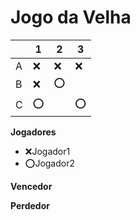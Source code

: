 # Jogo da Velha

|   | 1 | 2 | 3 |
|---|---|---|---|
| A | ❌  |  ❌ |  ❌ |
| B | ❌  | ⭕  |   |
| C | ⭕  |   |  ⭕ |

**Jogadores**

- ❌Jogador1 
- ⭕Jogador2

**Vencedor**

**Perdedor**



